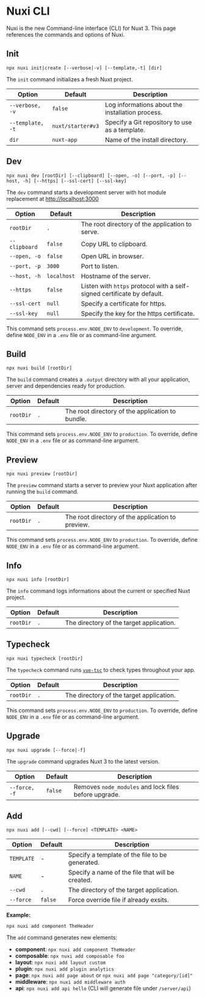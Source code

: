 # Nuxi CLI

Nuxi is the new Command-line interface (CLI) for Nuxt 3. This page references the commands and options of Nuxi.

## Init

```{bash}
npx nuxi init|create [--verbose|-v] [--template,-t] [dir]
```

The `init` command initializes a fresh Nuxt project.

Option        | Default          | Description
-------------------------|-----------------|------------------
`--verbose, -v` | `false` | Log informations about the installation process.
`--template, -t` | `nuxt/starter#v3` | Specify a Git repository to use as a template.
`dir` | `nuxt-app` | Name of the install directory.

## Dev

```{bash}
npx nuxi dev [rootDir] [--clipboard] [--open, -o] [--port, -p] [--host, -h] [--https] [--ssl-cert] [--ssl-key]
```

The `dev` command starts a development server with hot module replacement at [http://localhost:3000](https://localhost:3000)

Option        | Default          | Description
-------------------------|-----------------|------------------
`rootDir` | `.` | The root directory of the application to serve.
`--clipboard` | `false` | Copy URL to clipboard.
`--open, -o` | `false` | Open URL in browser.
`--port, -p` | `3000` | Port to listen.
`--host, -h` | `localhost` | Hostname of the server.
`--https` | `false` | Listen with `https` protocol with a self-signed certificate by default.
`--ssl-cert` |`null` | Specify a certificate for https.
`--ssl-key` |`null` | Specify the key for the https certificate.

This command sets `process.env.NODE_ENV` to `development`. To override, define `NODE_ENV` in a `.env` file or as command-line argument.

## Build

```{bash}
npx nuxi build [rootDir]
```

The `build` command creates a `.output` directory with all your application, server and dependencies ready for production.

Option        | Default          | Description
-------------------------|-----------------|------------------
`rootDir` | `.` | The root directory of the application to bundle.

This command sets `process.env.NODE_ENV` to `production`. To override, define `NODE_ENV` in a `.env` file or as command-line argument.

## Preview

```{bash}
npx nuxi preview [rootDir]
```

The `preview` command starts a server to preview your Nuxt application after running the `build` command.

Option        | Default          | Description
-------------------------|-----------------|------------------
`rootDir` | `.` | The root directory of the application to preview.

This command sets `process.env.NODE_ENV` to `production`. To override, define `NODE_ENV` in a `.env` file or as command-line argument.

## Info

```{bash}
npx nuxi info [rootDir]
```

The `info` command logs informations about the current or specified Nuxt project.

Option        | Default          | Description
-------------------------|-----------------|------------------
`rootDir` | `.` | The directory of the target application.

## Typecheck

```{bash}
npx nuxi typecheck [rootDir]
```

The `typecheck` command runs [`vue-tsc`](https://github.com/johnsoncodehk/volar/tree/master/packages/vue-tsc) to check types throughout your app.

Option        | Default          | Description
-------------------------|-----------------|------------------
`rootDir` | `.` | The directory of the target application.

This command sets `process.env.NODE_ENV` to `production`. To override, define `NODE_ENV` in a `.env` file or as command-line argument.

## Upgrade

```{bash}
npx nuxi upgrade [--force|-f]
```

The `upgrade` command upgrades Nuxt 3 to the latest version.

Option        | Default          | Description
-------------------------|-----------------|------------------
`--force, -f` | `false` | Removes `node_modules` and lock files before upgrade.

## Add

```{bash}
npx nuxi add [--cwd] [--force] <TEMPLATE> <NAME>
```

Option        | Default          | Description
-------------------------|-----------------|------------------
`TEMPLATE` | - | Specify a template of the file to be generated.
`NAME` | - | Specify a name of the file that will be created.
`--cwd` | `.` | The directory of the target application.
`--force` | `false` | Force override file if already exsits.

**Example:**

```{bash}
npx nuxi add component TheHeader
```

The `add` command generates new elements:

* **component**: `npx nuxi add component TheHeader`
* **composable**: `npx nuxi add composable foo`
* **layout**: `npx nuxi add layout custom`
* **plugin**: `npx nuxi add plugin analytics`
* **page**: `npx nuxi add page about` or `npx nuxi add page "category/[id]"`
* **middleware**: `npx nuxi add middleware auth`
* **api**: `npx nuxi add api hello` (CLI will generate file under `/server/api`)
